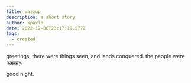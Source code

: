 ```yaml
---
title: wazzup
description: a short story
author: kpaxle
date: 2022-12-06T23:17:19.577Z
tags:
  - created
---
```

greetings, there were things seen, and lands conquered. the people were happy.



good night.